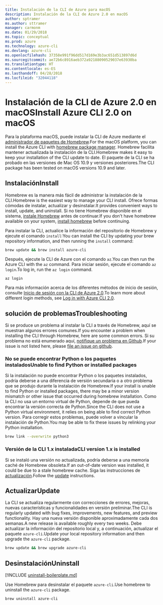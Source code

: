 ```yaml
---
title: Instalación de la CLI de Azure para macOS
description: Instalación de la CLI de Azure 2.0 en macOS
author: sptramer
ms.author: sttramer
manager: carmonm
ms.date: 01/29/2018
ms.topic: conceptual
ms.prod: azure
ms.technology: azure-cli
ms.devlang: azure-cli
ms.openlocfilehash: 37358e991f96dd517d169e3b3ac651d513897d6d
ms.sourcegitcommit: ae72b6c8916aeb372a92188090529037e63930ba
ms.translationtype: HT
ms.contentlocale: es-ES
ms.lasthandoff: 04/28/2018
ms.locfileid: "32044118"
---
```

# <a name="install-azure-cli-20-on-macos"></a><span data-ttu-id="042c7-103">Instalación de la CLI de Azure 2.0 en macOS</span><span class="sxs-lookup"><span data-stu-id="042c7-103">Install Azure CLI 2.0 on macOS</span></span>

<span data-ttu-id="042c7-104">Para la plataforma macOS, puede instalar la CLI de Azure mediante el [administrador de paquetes de Homebrew](http://brew.sh).</span><span class="sxs-lookup"><span data-stu-id="042c7-104">For the macOS platform, you can install the Azure CLI with [homebrew package manager](http://brew.sh).</span></span> <span data-ttu-id="042c7-105">Homebrew facilita mantener actualizada la instalación de la CLI.</span><span class="sxs-lookup"><span data-stu-id="042c7-105">Homebrew makes it easy to keep your installation of the CLI update to date.</span></span> <span data-ttu-id="042c7-106">El paquete de la CLI se ha probado en las versiones de Mac OS 10.9 y versiones posteriores.</span><span class="sxs-lookup"><span data-stu-id="042c7-106">The CLI package has been tested on macOS versions 10.9 and later.</span></span>

## <a name="install"></a><span data-ttu-id="042c7-107">Instalación</span><span class="sxs-lookup"><span data-stu-id="042c7-107">Install</span></span>

<span data-ttu-id="042c7-108">Homebrew es la manera más fácil de administrar la instalación de la CLI.</span><span class="sxs-lookup"><span data-stu-id="042c7-108">Homebrew is the easiest way to manage your CLI install.</span></span> <span data-ttu-id="042c7-109">Ofrece formas cómodas de instalar, actualizar y desinstalar.</span><span class="sxs-lookup"><span data-stu-id="042c7-109">It provides convenient ways to install, update, and uninstall.</span></span>
<span data-ttu-id="042c7-110">Si no tiene Homebrew disponible en el sistema, [instale Homebrew](https://docs.brew.sh/Installation.html) antes de continuar.</span><span class="sxs-lookup"><span data-stu-id="042c7-110">If you don't have homebrew available on your system, [install homebrew](https://docs.brew.sh/Installation.html) before continuing.</span></span>

<span data-ttu-id="042c7-111">Para instalar la CLI, actualice la información del repositorio de Homebrew y ejecute el comando `install`:</span><span class="sxs-lookup"><span data-stu-id="042c7-111">You can install the CLI by updating your brew repository information, and then running the `install` command:</span></span>

```bash
brew update && brew install azure-cli
```

<span data-ttu-id="042c7-112">Después, ejecute la CLI de Azure con el comando `az`.</span><span class="sxs-lookup"><span data-stu-id="042c7-112">You can then run the Azure CLI with the `az` command.</span></span> <span data-ttu-id="042c7-113">Para iniciar sesión, ejecute el comando `az login`.</span><span class="sxs-lookup"><span data-stu-id="042c7-113">To log in, run the `az login` command.</span></span>

```azurecli
az login
```

<span data-ttu-id="042c7-114">Para más información acerca de los diferentes métodos de inicio de sesión, consulte [Inicio de sesión con la CLI de Azure 2.0](authenticate-azure-cli.md).</span><span class="sxs-lookup"><span data-stu-id="042c7-114">To learn more about different login methods, see [Log in with Azure CLI 2.0](authenticate-azure-cli.md).</span></span>

## <a name="troubleshooting"></a><span data-ttu-id="042c7-115">solución de problemas</span><span class="sxs-lookup"><span data-stu-id="042c7-115">Troubleshooting</span></span>

<span data-ttu-id="042c7-116">Si se produce un problema al instalar la CLI a través de Homebrew, aquí se muestran algunos errores comunes.</span><span class="sxs-lookup"><span data-stu-id="042c7-116">If you encounter a problem when installing the CLI through Homebrew, here are some common errors.</span></span> <span data-ttu-id="042c7-117">Si su problema no está enumerado aquí, [notifique un problema en Github](https://github.com/Azure/azure-cli/issues).</span><span class="sxs-lookup"><span data-stu-id="042c7-117">If your issue is not listed here, please [file an issue on github](https://github.com/Azure/azure-cli/issues).</span></span>

### <a name="unable-to-find-python-or-installed-packages"></a><span data-ttu-id="042c7-118">No se puede encontrar Python o los paquetes instalados</span><span class="sxs-lookup"><span data-stu-id="042c7-118">Unable to find Python or installed packages</span></span>

<span data-ttu-id="042c7-119">Si la instalación no puede encontrar Python o los paquetes instalados, podría deberse a una diferencia de versión secundaria o a otro problema que se produjo durante la instalación de Homebrew.</span><span class="sxs-lookup"><span data-stu-id="042c7-119">If your install is unable to find Python or installed packages, there may be a minor version mismatch or other issue that occurred during homebrew installation.</span></span> <span data-ttu-id="042c7-120">Como la CLI no usa un entorno virtual de Python, depende de que pueda encontrar la versión correcta de Python.</span><span class="sxs-lookup"><span data-stu-id="042c7-120">Since the CLI does not use a Python virtual environment, it relies on being able to find correct Python version.</span></span> <span data-ttu-id="042c7-121">Para corregir estos problemas, puede volver a vincular la instalación de Python.</span><span class="sxs-lookup"><span data-stu-id="042c7-121">You may be able to fix these issues by relinking your Python installation.</span></span>

```bash
brew link --overwrite python3
```

### <a name="cli-version-1x-is-installed"></a><span data-ttu-id="042c7-122">Versión de la CLI 1.x instalada</span><span class="sxs-lookup"><span data-stu-id="042c7-122">CLI version 1.x is installed</span></span>

<span data-ttu-id="042c7-123">Si se instaló una versión no actualizada, podría deberse a una memoria caché de Homebrew obsoleta.</span><span class="sxs-lookup"><span data-stu-id="042c7-123">If an out-of-date version was installed, it could be due to a stale homebrew cache.</span></span> <span data-ttu-id="042c7-124">Siga las instrucciones de [actualización](#Update).</span><span class="sxs-lookup"><span data-stu-id="042c7-124">Follow the [update](#Update) instructions.</span></span>

## <a name="update"></a><span data-ttu-id="042c7-125">Actualizar</span><span class="sxs-lookup"><span data-stu-id="042c7-125">Update</span></span>

<span data-ttu-id="042c7-126">La CLI se actualiza regularmente con correcciones de errores, mejoras, nuevas características y funcionalidades en versión preliminar.</span><span class="sxs-lookup"><span data-stu-id="042c7-126">The CLI is regularly updated with bug fixes, improvements, new features, and preview functionality.</span></span> <span data-ttu-id="042c7-127">Hay una nueva versión disponible aproximadamente cada dos semanas.</span><span class="sxs-lookup"><span data-stu-id="042c7-127">A new release is available roughly every two weeks.</span></span> <span data-ttu-id="042c7-128">Debe actualizar la información del repositorio local y, a continuación, actualizar el paquete `azure-cli`.</span><span class="sxs-lookup"><span data-stu-id="042c7-128">Update your local repository information and then upgrade the `azure-cli` package.</span></span>

```bash
brew update && brew upgrade azure-cli
```

## <a name="uninstall"></a><span data-ttu-id="042c7-129">Desinstalación</span><span class="sxs-lookup"><span data-stu-id="042c7-129">Uninstall</span></span>

[!INCLUDE [uninstall-boilerplate.md](includes/uninstall-boilerplate.md)]

<span data-ttu-id="042c7-130">Use Homebrew para desinstalar el paquete `azure-cli`.</span><span class="sxs-lookup"><span data-stu-id="042c7-130">Use homebrew to uninstall the `azure-cli` package.</span></span>

```bash
brew uninstall azure-cli
```
